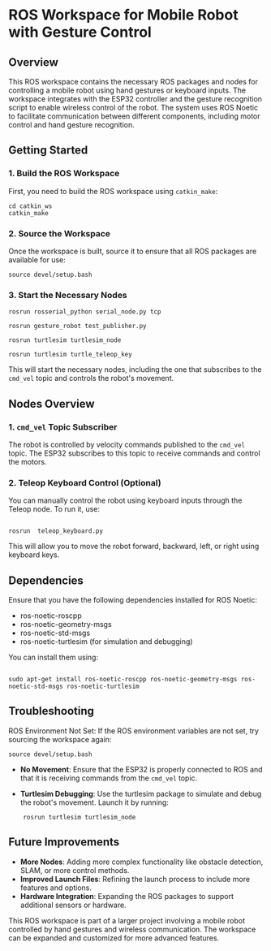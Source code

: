 # ROS Workspace for Mobile Robot with Gesture Control

## Overview
This ROS workspace contains the necessary ROS packages and nodes for controlling a mobile robot using hand gestures or keyboard inputs. 
The workspace integrates with the ESP32 controller and the gesture recognition script to enable wireless control of the robot.
The system uses ROS Noetic to facilitate communication between different components,
including motor control and hand gesture recognition.


## Getting Started

### 1. Build the ROS Workspace
First, you need to build the ROS workspace using `catkin_make`:

```
cd catkin_ws
catkin_make
```

### 2. Source the Workspace

Once the workspace is built, source it to ensure that all ROS packages are available for use:

```
source devel/setup.bash
```
### 3. Start the Necessary Nodes

```
rosrun rosserial_python serial_node.py tcp

rosrun gesture_robot test_publisher.py 

rosrun turtlesim turtlesim_node 

rosrun turtlesim turtle_teleop_key 

```

This will start the necessary nodes, including the one that subscribes to the `cmd_vel` topic and controls the robot's movement.

## Nodes Overview
### 1. `cmd_vel` Topic Subscriber

The robot is controlled by velocity commands published to the `cmd_vel` topic. 
The ESP32 subscribes to this topic to receive commands and control the motors.

### 2. Teleop Keyboard Control (Optional)

You can manually control the robot using keyboard inputs through the Teleop node. To run it, use:

```

rosrun  teleop_keyboard.py

```


This will allow you to move the robot forward, backward, left, or right using keyboard keys.

## Dependencies

Ensure that you have the following dependencies installed for ROS Noetic:
-    ros-noetic-roscpp
-   ros-noetic-geometry-msgs
-    ros-noetic-std-msgs
-   ros-noetic-turtlesim (for simulation and debugging)

You can install them using:
```

sudo apt-get install ros-noetic-roscpp ros-noetic-geometry-msgs ros-noetic-std-msgs ros-noetic-turtlesim

```

## Troubleshooting

ROS Environment Not Set: If the ROS environment variables are not set, try sourcing the workspace again:

 ```  
source devel/setup.bash
```

- **No Movement**: Ensure that the ESP32 is properly connected to ROS and that it is receiving commands from the `cmd_vel` topic.

- **Turtlesim Debugging**: Use the turtlesim package to simulate and debug the robot's movement. Launch it by running:

```
    rosrun turtlesim turtlesim_node
```

## Future Improvements

- **More Nodes**: Adding more complex functionality like obstacle detection, SLAM, or more control methods.
-   **Improved Launch Files**: Refining the launch process to include more features and options.
-    **Hardware Integration**: Expanding the ROS packages to support additional sensors or hardware.

This ROS workspace is part of a larger project involving a mobile robot controlled by hand gestures and wireless communication. The workspace can be expanded and customized for more advanced features.
